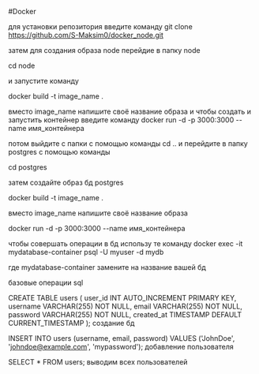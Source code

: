 #Docker

для установки репозитория введите команду
git clone https://github.com/S-Maksim0/docker_node.git

затем для создания образа node перейдие в папку node

cd node

и запустите команду 

docker build -t image_name .

вместо image_name напишите своё название образа
и чтобы создать и запустить контейнер введите команду 
docker run -d -p 3000:3000 --name имя_контейнера


потом выйдите с папки с помощью команды cd .. и перейдите в папку postgres с помощью команды

cd postgres

затем создайте образ бд postgres

docker build -t image_name .

вместо image_name напишите своё название образа

docker run -d -p 3000:3000 --name имя_контейнера

чтобы совершать операции в бд использу  те команду
docker exec -it mydatabase-container psql -U myuser -d mydb

где mydatabase-container замените на название вашей бд

базовые операции sql

CREATE TABLE users (
    user_id INT AUTO_INCREMENT PRIMARY KEY,
    username VARCHAR(255) NOT NULL,
    email VARCHAR(255) NOT NULL,
    password VARCHAR(255) NOT NULL,
    created_at TIMESTAMP DEFAULT CURRENT_TIMESTAMP
);
создание бд

INSERT INTO users (username, email, password) VALUES ('JohnDoe', 'johndoe@example.com', 'mypassword');
добавление пользователя


SELECT * FROM users; выводим всех пользователей


